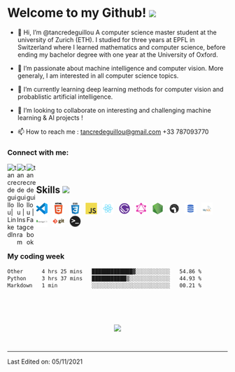 <h1> Welcome to my Github! <img src = "https://raw.githubusercontent.com/MartinHeinz/MartinHeinz/master/wave.gif" width = 30px> </h1>
<p align='center'>
</p>

- 👋 Hi, I’m @tancredeguillou
    A computer science master student at the university of Zurich (ETH).
    I studied for three years at EPFL in Switzerland where I learned mathematics and computer science,
    before ending my bachelor degree with one year at the University of Oxford.
    
- 👀 I’m passionate about machine intelligence and computer vision.
    More generaly, I am interested in all computer science topics.

- 🌱 I’m currently learning deep learning methods for computer vision and probablistic artificial intelligence.

- 💞️ I’m looking to collaborate on interesting and challenging machine learning & AI projects !

- 📫 How to reach me :
    tancredeguillou@gmail.com
    +33 787093770

### Connect with me:

[<img align="left" alt="tancredeguillou| LinkedIn" width="22px" src="https://cdn.jsdelivr.net/npm/simple-icons@v3/icons/linkedin.svg" />][linkedin]
[<img align="left" alt="tancredeguillou | Instagram" width="22px" src="https://cdn.jsdelivr.net/npm/simple-icons@v3/icons/instagram.svg" />][instagram]
[<img align="left" alt="tancredeguillou | Facebook" width="22px" src="https://cdn.jsdelivr.net/npm/simple-icons@v3/icons/facebook.svg" />][facebook]

<br />

<h2> Skills <img src = "https://media2.giphy.com/media/QssGEmpkyEOhBCb7e1/giphy.gif?cid=ecf05e47a0n3gi1bfqntqmob8g9aid1oyj2wr3ds3mg700bl&rid=giphy.gif" width = 25px> </h2>

<img src="https://raw.githubusercontent.com/github/explore/80688e429a7d4ef2fca1e82350fe8e3517d3494d/topics/visual-studio-code/visual-studio-code.png" width="26px">&nbsp;&nbsp;
<img src="https://raw.githubusercontent.com/github/explore/80688e429a7d4ef2fca1e82350fe8e3517d3494d/topics/html/html.png" width="26px">&nbsp;&nbsp;
<img src="https://raw.githubusercontent.com/github/explore/80688e429a7d4ef2fca1e82350fe8e3517d3494d/topics/css/css.png" width="26px">&nbsp;&nbsp;
<img src="https://raw.githubusercontent.com/github/explore/80688e429a7d4ef2fca1e82350fe8e3517d3494d/topics/javascript/javascript.png" width="26px">&nbsp;&nbsp;
<img src="https://raw.githubusercontent.com/github/explore/80688e429a7d4ef2fca1e82350fe8e3517d3494d/topics/react/react.png" width="26px">&nbsp;&nbsp;
<img src="https://raw.githubusercontent.com/github/explore/e94815998e4e0713912fed477a1f346ec04c3da2/topics/gatsby/gatsby.png" width="26px">&nbsp;&nbsp;
<img src="https://raw.githubusercontent.com/github/explore/80688e429a7d4ef2fca1e82350fe8e3517d3494d/topics/graphql/graphql.png" width="26px">&nbsp;&nbsp;
<img src="https://raw.githubusercontent.com/github/explore/80688e429a7d4ef2fca1e82350fe8e3517d3494d/topics/nodejs/nodejs.png" width="26px">&nbsp;&nbsp;
<img src="https://raw.githubusercontent.com/github/explore/361e2821e2dea67711cde99c9c40ed357061cf27/topics/deno/deno.png" width="26px">&nbsp;&nbsp;
<img src="https://raw.githubusercontent.com/github/explore/80688e429a7d4ef2fca1e82350fe8e3517d3494d/topics/sql/sql.png" width="26px">&nbsp;&nbsp;
<img src="https://raw.githubusercontent.com/github/explore/80688e429a7d4ef2fca1e82350fe8e3517d3494d/topics/mysql/mysql.png" width="26px">&nbsp;&nbsp;
<img src="https://raw.githubusercontent.com/github/explore/80688e429a7d4ef2fca1e82350fe8e3517d3494d/topics/mongodb/mongodb.png" width="26px">&nbsp;&nbsp;
<img src="https://raw.githubusercontent.com/github/explore/80688e429a7d4ef2fca1e82350fe8e3517d3494d/topics/git/git.png" width="26px">&nbsp;&nbsp;
<img src="https://raw.githubusercontent.com/github/explore/80688e429a7d4ef2fca1e82350fe8e3517d3494d/topics/terminal/terminal.png" width="26px">&nbsp;&nbsp;

<br />

### My coding week
<!--START_SECTION:waka-->
```text
Other      4 hrs 25 mins   █████████████▓░░░░░░░░░░░   54.86 % 
Python     3 hrs 37 mins   ███████████▒░░░░░░░░░░░░░   44.93 % 
Markdown   1 min           ░░░░░░░░░░░░░░░░░░░░░░░░░   00.21 % 
```
<!--END_SECTION:waka-->

<br />
<br />
    <br>

<div align = "center">
    <!---<p><img align="center" src="https://github-readme-stats.vercel.app/api/top-langs/?username=tancredeguillou&hide=processing, assembly, makefile, shell, php, css, html, dockerfile&theme=tokyonight" /></p>-->
    <p><img align="center" src="https://github-readme-streak-stats.herokuapp.com/?user=tancredeguillou&theme=tokyonight" /></p>
</div>

<br>

------

Last Edited on: 05/11/2021

[facebook]: https://www.facebook.com/tancrede.guillou
[instagram]: https://instagram.com/tancredeguillou
[linkedin]: https://linkedin.com/in/tancrede-guillou

<!---
tancredeguillou/tancredeguillou is a ✨ special ✨ repository because its `README.md` (this file) appears on your GitHub profile.
You can click the Preview link to take a look at your changes.
--->
